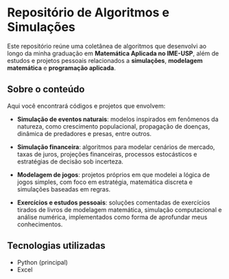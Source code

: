 # Repositório de Algoritmos e Simulações

Este repositório reúne uma coletânea de algoritmos que desenvolvi ao longo da minha graduação em **Matemática Aplicada no IME-USP**, além de estudos e projetos pessoais relacionados a **simulações**, **modelagem matemática** e **programação aplicada**.

## Sobre o conteúdo

Aqui você encontrará códigos e projetos que envolvem:

- **Simulação de eventos naturais**: modelos inspirados em fenômenos da natureza, como crescimento populacional, propagação de doenças, dinâmica de predadores e presas, entre outros.
  
- **Simulação financeira**: algoritmos para modelar cenários de mercado, taxas de juros, projeções financeiras, processos estocásticos e estratégias de decisão sob incerteza.

- **Modelagem de jogos**: projetos próprios em que modelei a lógica de jogos simples, com foco em estratégia, matemática discreta e simulações baseadas em regras.

- **Exercícios e estudos pessoais**: soluções comentadas de exercícios tirados de livros de modelagem matemática, simulação computacional e análise numérica, implementados como forma de aprofundar meus conhecimentos.

## Tecnologias utilizadas

- Python (principal)
- Excel
